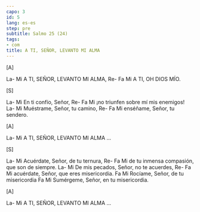 ```yaml
---
capo: 3
id: 5
lang: es-es
step: pre
subtitle: Salmo 25 (24)
tags:
- com
title: A TI, SEÑOR, LEVANTO MI ALMA
---
```


[A]

La-                     Mi
A TI, SEÑOR, LEVANTO MI ALMA,
      Re- Fa   Mi
A TI, OH DIOS MÍO.

[S]

La-             Mi
En ti confío, Señor,
                    Re- Fa    Mi
¡no triunfen sobre mí mis enemigos!
La-                     Mi
Muéstrame, Señor, tu camino,
               Re- Fa   Mi
enséñame, Señor, tu sendero.

[A]

La-                     Mi
A TI, SEÑOR, LEVANTO MI ALMA ...

[S]

La-                        Mi
Acuérdate, Señor, de tu ternura,
                         Re- Fa      Mi
de tu inmensa compasión, que son de siempre.
La-                            Mi
De mis pecados, Señor, no te acuerdes,
                  Re- Fa          Mi
acuérdate, Señor, que eres misericordia.
Fa                           Mi
Rocíame, Señor, de tu misericordia
   Fa                          Mi
Sumérgeme, Señor, en tu misericordia.

[A]

La-                     Mi
A TI, SEÑOR, LEVANTO MI ALMA ...
